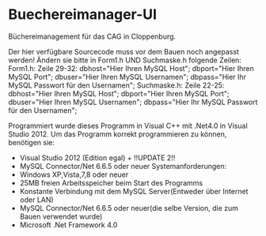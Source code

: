 Buechereimanager-UI
===================

Büchereimanagement für das CAG in Cloppenburg.


Der hier verfügbare Sourcecode muss vor dem Bauen noch angepasst werden!
Ändern sie bitte in Form1.h UND Suchmaske.h folgende Zeilen:
Form1.h:
  Zeile 29-32:
  		dbhost="Hier Ihren MySQL Host";
			dbport="Hier Ihren MySQL Port";
			dbuser="Hier Ihren MySQL Usernamen";
			dbpass="Hier Ihr MySQL Passwort für den Usernamen";
Suchmaske.h:
  Zeile 22-25:
    	dbhost="Hier Ihren MySQL Host";
			dbport="Hier Ihren MySQL Port";
			dbuser="Hier Ihren MySQL Usernamen";
			dbpass="Hier Ihr MySQL Passwort für den Usernamen";
      
Programmiert wurde dieses Programm in Visual C++ mit .Net4.0 in Visual Studio 2012.
Um das Programm korrekt programmieren zu können, benötigen sie:
  - Visual Studio 2012 (Edition egal) + !!UPDATE 2!!
  - MySQL Connector/Net 6.6.5 oder neuer
Systemanforderungen:
  - Windows XP,Vista,7,8 oder neuer
  - 25MB freien Arbeitsspeicher beim Start des Programms
  - Konstante Verbindung mit dem MySQL Server(Entweder über Internet oder LAN)
  - MySQL Connector/Net 6.6.5 oder neuer(die selbe Version, die zum Bauen verwendet wurde)
  - Microsoft .Net Framework 4.0
